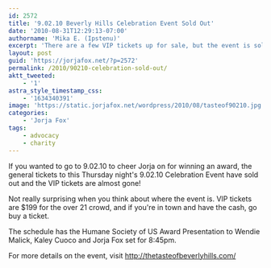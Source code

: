```yaml
---
id: 2572
title: '9.02.10 Beverly Hills Celebration Event Sold Out'
date: '2010-08-31T12:29:13-07:00'
authorname: 'Mika E. (Ipstenu)'
excerpt: 'There are a few VIP tickets up for sale, but the event is sold out for general admission.'
layout: post
guid: 'https://jorjafox.net/?p=2572'
permalink: /2010/90210-celebration-sold-out/
aktt_tweeted:
    - '1'
astra_style_timestamp_css:
    - '1634340391'
image: 'https://static.jorjafox.net/wordpress/2010/08/tasteof90210.jpg'
categories:
    - 'Jorja Fox'
tags:
    - advocacy
    - charity
---
```


If you wanted to go to 9.02.10 to cheer Jorja on for winning an award, the general tickets to this Thursday night's 9.02.10 Celebration Event have sold out and the VIP tickets are almost gone!

Not really surprising when you think about where the event is.  VIP tickets are $199 for the over 21 crowd, and if you're in town and have the cash, go buy a ticket.

The schedule has the Humane Society of US Award Presentation to Wendie Malick, Kaley Cuoco and Jorja Fox set for 8:45pm.

For more details on the event, visit http://thetasteofbeverlyhills.com/

